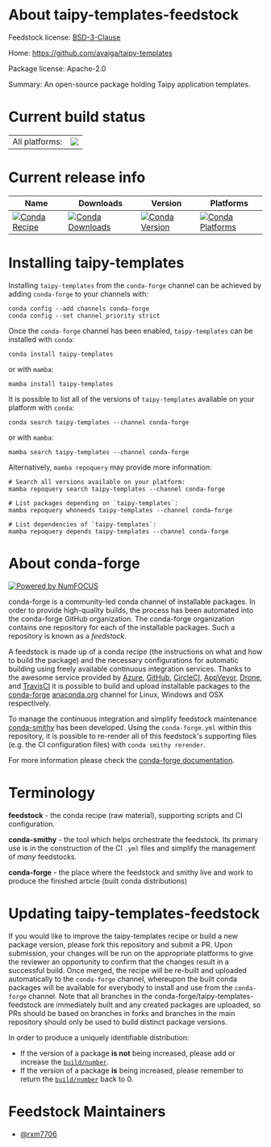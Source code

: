 About taipy-templates-feedstock
===============================

Feedstock license: [BSD-3-Clause](https://github.com/conda-forge/taipy-templates-feedstock/blob/main/LICENSE.txt)

Home: https://github.com/avaiga/taipy-templates

Package license: Apache-2.0

Summary: An open-source package holding Taipy application templates.

Current build status
====================


<table><tr><td>All platforms:</td>
    <td>
      <a href="https://dev.azure.com/conda-forge/feedstock-builds/_build/latest?definitionId=21510&branchName=main">
        <img src="https://dev.azure.com/conda-forge/feedstock-builds/_apis/build/status/taipy-templates-feedstock?branchName=main">
      </a>
    </td>
  </tr>
</table>

Current release info
====================

| Name | Downloads | Version | Platforms |
| --- | --- | --- | --- |
| [![Conda Recipe](https://img.shields.io/badge/recipe-taipy--templates-green.svg)](https://anaconda.org/conda-forge/taipy-templates) | [![Conda Downloads](https://img.shields.io/conda/dn/conda-forge/taipy-templates.svg)](https://anaconda.org/conda-forge/taipy-templates) | [![Conda Version](https://img.shields.io/conda/vn/conda-forge/taipy-templates.svg)](https://anaconda.org/conda-forge/taipy-templates) | [![Conda Platforms](https://img.shields.io/conda/pn/conda-forge/taipy-templates.svg)](https://anaconda.org/conda-forge/taipy-templates) |

Installing taipy-templates
==========================

Installing `taipy-templates` from the `conda-forge` channel can be achieved by adding `conda-forge` to your channels with:

```
conda config --add channels conda-forge
conda config --set channel_priority strict
```

Once the `conda-forge` channel has been enabled, `taipy-templates` can be installed with `conda`:

```
conda install taipy-templates
```

or with `mamba`:

```
mamba install taipy-templates
```

It is possible to list all of the versions of `taipy-templates` available on your platform with `conda`:

```
conda search taipy-templates --channel conda-forge
```

or with `mamba`:

```
mamba search taipy-templates --channel conda-forge
```

Alternatively, `mamba repoquery` may provide more information:

```
# Search all versions available on your platform:
mamba repoquery search taipy-templates --channel conda-forge

# List packages depending on `taipy-templates`:
mamba repoquery whoneeds taipy-templates --channel conda-forge

# List dependencies of `taipy-templates`:
mamba repoquery depends taipy-templates --channel conda-forge
```


About conda-forge
=================

[![Powered by
NumFOCUS](https://img.shields.io/badge/powered%20by-NumFOCUS-orange.svg?style=flat&colorA=E1523D&colorB=007D8A)](https://numfocus.org)

conda-forge is a community-led conda channel of installable packages.
In order to provide high-quality builds, the process has been automated into the
conda-forge GitHub organization. The conda-forge organization contains one repository
for each of the installable packages. Such a repository is known as a *feedstock*.

A feedstock is made up of a conda recipe (the instructions on what and how to build
the package) and the necessary configurations for automatic building using freely
available continuous integration services. Thanks to the awesome service provided by
[Azure](https://azure.microsoft.com/en-us/services/devops/), [GitHub](https://github.com/),
[CircleCI](https://circleci.com/), [AppVeyor](https://www.appveyor.com/),
[Drone](https://cloud.drone.io/welcome), and [TravisCI](https://travis-ci.com/)
it is possible to build and upload installable packages to the
[conda-forge](https://anaconda.org/conda-forge) [anaconda.org](https://anaconda.org/)
channel for Linux, Windows and OSX respectively.

To manage the continuous integration and simplify feedstock maintenance
[conda-smithy](https://github.com/conda-forge/conda-smithy) has been developed.
Using the ``conda-forge.yml`` within this repository, it is possible to re-render all of
this feedstock's supporting files (e.g. the CI configuration files) with ``conda smithy rerender``.

For more information please check the [conda-forge documentation](https://conda-forge.org/docs/).

Terminology
===========

**feedstock** - the conda recipe (raw material), supporting scripts and CI configuration.

**conda-smithy** - the tool which helps orchestrate the feedstock.
                   Its primary use is in the construction of the CI ``.yml`` files
                   and simplify the management of *many* feedstocks.

**conda-forge** - the place where the feedstock and smithy live and work to
                  produce the finished article (built conda distributions)


Updating taipy-templates-feedstock
==================================

If you would like to improve the taipy-templates recipe or build a new
package version, please fork this repository and submit a PR. Upon submission,
your changes will be run on the appropriate platforms to give the reviewer an
opportunity to confirm that the changes result in a successful build. Once
merged, the recipe will be re-built and uploaded automatically to the
`conda-forge` channel, whereupon the built conda packages will be available for
everybody to install and use from the `conda-forge` channel.
Note that all branches in the conda-forge/taipy-templates-feedstock are
immediately built and any created packages are uploaded, so PRs should be based
on branches in forks and branches in the main repository should only be used to
build distinct package versions.

In order to produce a uniquely identifiable distribution:
 * If the version of a package **is not** being increased, please add or increase
   the [``build/number``](https://docs.conda.io/projects/conda-build/en/latest/resources/define-metadata.html#build-number-and-string).
 * If the version of a package **is** being increased, please remember to return
   the [``build/number``](https://docs.conda.io/projects/conda-build/en/latest/resources/define-metadata.html#build-number-and-string)
   back to 0.

Feedstock Maintainers
=====================

* [@rxm7706](https://github.com/rxm7706/)

